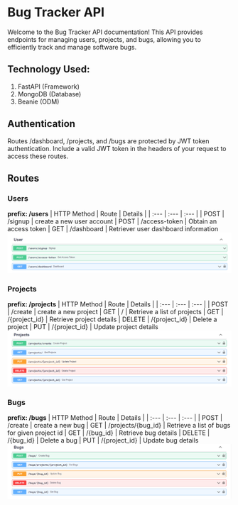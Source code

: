 # Bug Tracker API
Welcome to the Bug Tracker API documentation! This API provides endpoints for managing users, projects, and bugs, allowing you to efficiently track and manage software bugs. 

## Technology Used: 
1. FastAPI (Framework)
2. MongoDB (Database)
3. Beanie (ODM)

## Authentication
Routes /dashboard, /projects, and /bugs are protected by JWT token authentication. Include a valid JWT token in the headers of your request to access these routes.

## Routes 
### Users
**prefix: /users**
| HTTP Method	| Route     | Details   |
|  :---         | :---      | :---      | 
| POST          | /signup   | create a new user account
| POST          | /access-token   | Obtain an access token
| GET          | /dashboard   | Retriever user dashboard information
![users](https://raw.githubusercontent.com/sulavmhrzn/bug_tracker/main/screenshots/users.png)

### Projects
**prefix: /projects**
| HTTP Method	| Route     | Details   |
|  :---         | :---      | :---      | 
| POST          | /create   | create a new project
| GET          | /   | Retrieve a list of projects
| GET          | /{project_id}   | Retrieve project details
| DELETE          | /{project_id}   | Delete a project
| PUT          | /{project_id}   | Update project details
![users](https://raw.githubusercontent.com/sulavmhrzn/bug_tracker/main/screenshots/projects.png)

### Bugs
**prefix: /bugs**
| HTTP Method	| Route     | Details   |
|  :---         | :---      | :---      | 
| POST          | /create   | create a new bug
| GET          | /projects/{bug_id}   | Retrieve a list of bugs for given project id
| GET          | /{bug_id}   | Retrieve bug details
| DELETE          | /{bug_id}   | Delete a bug
| PUT          | /{project_id}   | Update bug details
![users](https://raw.githubusercontent.com/sulavmhrzn/bug_tracker/main/screenshots/bugs.png)

